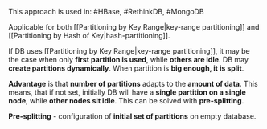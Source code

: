 This approach is used in: #HBase, #RethinkDB, #MongoDB 

Applicable for both [[Partitioning by Key Range|key-range partitioning]] and [[Partitioning by Hash of Key|hash-partitioning]].

If DB uses [[Partitioning by Key Range|key-range partitioning]], it may be the case when only **first partition is used**, while **others are idle**. DB may **create partitions dynamically**. When partition is **big enough, it is split**.

**Advantage** is that **number of partitions** adapts to the **amount of data**. This means, that if not set, initially DB will have a **single partition on a single node**, while **other nodes sit idle**. This can be solved with **pre-splitting**.

**Pre-splitting** - configuration of **initial set of partitions** on empty database.
